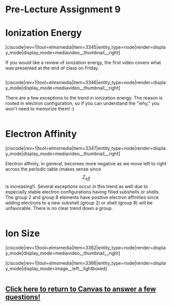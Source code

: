 # Pre-Lecture Assignment 9

<div style="float:right;margin:auto"><ebook-button title="Ionization Energies" link="https://genchem.science.psu.edu/04-2-ionization-energies"></ebook-button></div>

# Ionization Energy
[ciscode|rev=1|tool=elmsmedia|item=3345|entity_type=node|render=display_mode|display_mode=mediavideo__thumbnail__right]


If you would like a review of ionization energy, the first video covers what was presented at the end of class on Friday.  


<div class="spacer" style="display:block;overflow:hidden;width:100%;"></div>

[ciscode|rev=1|tool=elmsmedia|item=3346|entity_type=node|render=display_mode|display_mode=mediavideo__thumbnail__right]

There are a few exceptions to the trend in ionization energy.  The reason is rooted in electron configuration, so if you can understand the "why," you won't need to memorize them! :)


<div class="spacer" style="display:block;overflow:hidden;width:100%;"></div>


<div style="float:right;margin:auto"><ebook-button title="Electron Affinities" link="https://genchem.science.psu.edu/04-3-electron-affinities"></ebook-button></div>


# Electron Affinity


[ciscode|rev=1|tool=elmsmedia|item=3347|entity_type=node|render=display_mode|display_mode=mediavideo__thumbnail__right]

Electron affinity, in general, becomes more negative as we move left to right across the periodic table (makes sense since $$Z_{eff}$$ is increasing!).  Several exceptions occur in this trend as well due to especially stable electron configurations having filled subshells or shells.  The group 2 and group 8 elements have positive electron affinities since adding electrons to a new subshell (group 2) or shell  (group 8) will be unfavorable. There is no clear trend down a group.  

<div class="spacer" style="display:block;overflow:hidden;width:100%;"></div>


<div style="float:right;margin:auto"><ebook-button title="Ion Sizes" link="https://genchem.science.psu.edu/04-4-ion-sizes"></ebook-button></div>


# Ion Size

[ciscode|rev=1|tool=elmsmedia|item=3362|entity_type=node|render=display_mode|display_mode=mediavideo__thumbnail__right]

[ciscode|rev=1|tool=elmsmedia|item=3366|entity_type=node|render=display_mode|display_mode=image__left__lightboxed]

<div class="spacer" style="display:block;overflow:hidden;width:100%;"></div>



## [Click here to return to Canvas to answer a few questions!](https://psu.instructure.com/courses/1881362/quizzes/3320615)

